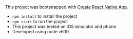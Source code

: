 This project was bootstrapped with [Create React Native App](https://github.com/react-community/create-react-native-app).

* `npm install` to install the project
* `npm start` to run the project
* This project was tested on iOS simulator and phone
* Developed using node v6.10

